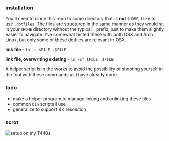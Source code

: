 ### installation

You'll need to clone this repo to some directory that is **not** `$HOME`, I like to use `.dotfiles`. The files are structured in the same manner as they would sit in your `$HOME` directory without the typical `.` prefix, just to make them slightly easier to navigate. I've somewhat tested these with both OSX and Arch Linux, but only some of these dotfiles are relevant in OSX.

**link file** - `ln -s $FILE .$FILE`

**link file, overwriting existing** - `ln -sf $FILE .$FILE`

A helper script is in the works to avoid the possibility of shooting yourself in the foot with these commands as I have already done.


### todo

- make a helper program to manage linking and unlinking these files
- common `bin` scripts I use
- generalize to support 4K resolution


### scrot

![setup on my T440s](https://i.imgur.com/BCUvE3U.png)
